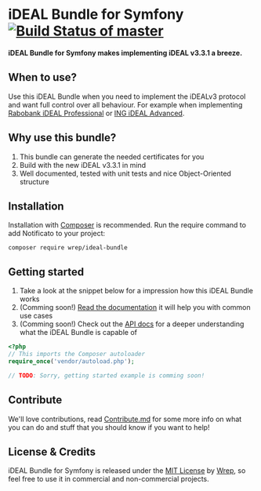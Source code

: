 # iDEAL Bundle for Symfony [![Build Status of master](https://travis-ci.org/wrep/iDealBundle.png?branch=master)](https://travis-ci.org/wrep/iDealBundle)
**iDEAL Bundle for Symfony makes implementing iDEAL v3.3.1 a breeze.**

## When to use?
Use this iDEAL Bundle when you need to implement the iDEALv3 protocol and want full control over all behaviour. For example when implementing [Rabobank iDEAL Professional](https://www.rabobank.nl/bedrijven/producten/betalen_en_ontvangen/geld_ontvangen/ideal/) or [ING iDEAL Advanced](http://www.ing.nl/zakelijk/betalen/geld-ontvangen/ideal/index.aspx).

## Why use this bundle?
1. This bundle can generate the needed certificates for you
2. Build with the new iDEAL v3.3.1 in mind
3. Well documented, tested with unit tests and nice Object-Oriented structure

## Installation
Installation with [Composer](http://getcomposer.org) is recommended. Run the require command to add Notificato to your project:

`composer require wrep/ideal-bundle`

## Getting started
1. Take a look at the snippet below for a impression how this iDEAL Bundle works
2. (Comming soon!) [Read the documentation](#) it will help you with common use cases
3. (Comming soon!) Check out the [API docs](#) for a deeper understanding what the iDEAL Bundle is capable of

```php
<?php
// This imports the Composer autoloader
require_once('vendor/autoload.php');

// TODO: Sorry, getting started example is comming soon!
```

## Contribute
We'll love contributions, read [Contribute.md](Contribute.md) for some more info on what you can do and stuff that you should know if you want to help!

## License & Credits
iDEAL Bundle for Symfony is released under the [MIT License](License) by [Wrep](http://www.wrep.nl/), so feel free to use it in commercial and non-commercial projects.